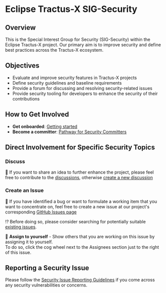 # Eclipse Tractus-X SIG-Security

## Overview

This is the Special Interest Group for Security (SIG-Security) within the Eclipse Tractus-X project. Our primary aim is to improve security and define best practices across the Tractus-X ecosystem.

## Objectives

- Evaluate and improve security features in Tractus-X projects
- Define security guidelines and baseline requirements
- Provide a forum for discussing and resolving security-related issues
- Provide security tooling for developers to enhance the security of their contributions

## How to Get Involved

- **Get onboarded**: [Getting started](https://eclipse-tractusx.github.io/docs/oss/getting-started/)
- **Become a committer**: [Pathway for Security Committers](https://github.com/eclipse-tractusx/sig-security/blob/main/security-committer-pathway.md)

## Direct Involvement for Specific Security Topics

### Discuss
📣 If you want to share an idea to further enhance the project, please feel free to contribute to the [discussions](https://github.com/eclipse-tractusx/sig-security/discussions),
otherwise [create a new discussion](https://github.com/eclipse-tractusx/sig-security/discussions/new/choose)

### Create an Issue

👀 If you have identified a bug or want to formulate a working item that you want to concentrate on, feel free to create a new issue at our project's corresponding [GitHub Issues page](https://github.com/eclipse-tractusx/sig-security/issues/new/choose)

 ⁉️ Before doing so, please consider searching for potentially suitable [existing issues](https://github.com/eclipse-tractusx/sig-security/issues).

🙋 **Assign to yourself** - Show others that you are working on this issue by assigning it to yourself.
<br>To do so, click the cog wheel next to the Assignees section just to the right of this issue.

## Reporting a Security Issue

Please follow the [Security Issue Reporting Guidelines](https://eclipse-tractusx.github.io/docs/release/trg-7/trg-7-01#security-file) if you come across any security vulnerabilities or concerns.
